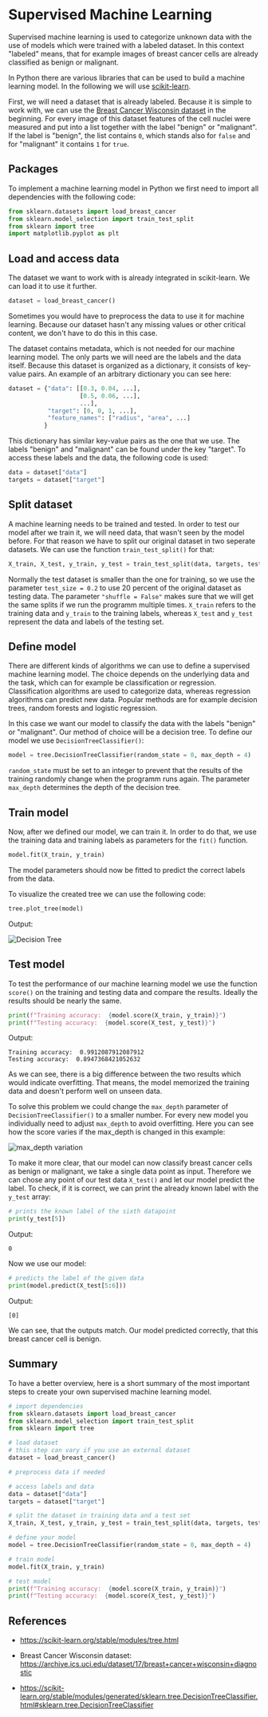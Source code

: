 # Supervised Machine Learning

Supervised machine learning is used to categorize unknown data with the use of models which were trained with a labeled dataset. In this context "labeled" means, that for example images of breast cancer cells are already classified as benign or malignant.

In Python there are various libraries that can be used to build a machine learning model. In the following we will use [scikit-learn](https://scikit-learn.org/stable/index.html).

First, we will need a dataset that is already labeled. Because it is simple to work with, we can use the [Breast Cancer Wisconsin dataset](https://archive.ics.uci.edu/dataset/17/breast+cancer+wisconsin+diagnostic) in the beginning. For every image of this dataset features of the cell nuclei were measured and put into a list together with the label "benign" or "malignant". If the label is "benign", the list contains `0`, which stands also for `false` and for "malignant" it contains `1` for `true`.

## Packages

To implement a machine learning model in Python we first need to import all dependencies with the following code:

```python
from sklearn.datasets import load_breast_cancer
from sklearn.model_selection import train_test_split
from sklearn import tree
import matplotlib.pyplot as plt
```

## Load and access data

The dataset we want to work with is already integrated in scikit-learn. We can load it to use it further.

```python
dataset = load_breast_cancer()
```

Sometimes you would have to preprocess the data to use it for machine learning. Because our dataset hasn't any missing values or other critical content, we don't have to do this in this case.

The dataset contains metadata, which is not needed for our machine learning model. The only parts we will need are the labels and the data itself. Because this dataset is organized as a dictionary, it consists of key-value pairs. An example of an arbitrary dictionary you can see here:

```python
dataset = {"data": [[0.3, 0.04, ...], 
                    [0.5, 0.06, ...], 
                    ...],
           "target": [0, 0, 1, ...],
           "feature_names": ["radius", "area", ...]
          }
```

This dictionary has similar key-value pairs as the one that we use. The labels "benign" and "malignant" can be found under the key "target". To access these labels and the data, the following code is used:

```python
data = dataset["data"]
targets = dataset["target"]
```

## Split dataset

A machine learning needs to be trained and tested. In order to test our model after we train it, we will need data, that wasn't seen by the model before. For that reason we have to split our original dataset in two seperate datasets. We can use the function `train_test_split()` for that:

```python
X_train, X_test, y_train, y_test = train_test_split(data, targets, test_size = 0.2, shuffle = False)
```

Normally the test dataset is smaller than the one for training, so we use the parameter `test_size = 0.2` to use 20 percent of the original dataset as testing data. The parameter `"shuffle = False"` makes sure that we will get the same splits if we run the programm multiple times.
`X_train` refers to the training data and `y_train` to the training labels, whereas `X_test` and `y_test` represent the data and labels of the testing set.

## Define model

There are different kinds of algorithms we can use to define a supervised machine learning model. The choice depends on the underlying data and the task, which can for example be classification or regression. Classification algorithms are used to categorize data, whereas regression algorithms can predict new data.
Popular methods are for example decision trees, random forests and logistic regression.

In this case we want our model to classify the data with the labels "benign" or "malignant". Our method of choice will be a decision tree. To define our model we use `DecisionTreeClassifier()`:

```python
model = tree.DecisionTreeClassifier(random_state = 0, max_depth = 4)
```

`random_state` must be set to an integer to prevent that the results of the training randomly change when the programm runs again. The parameter `max_depth` determines the depth of the decision tree.


## Train model

Now, after we defined our model, we can train it. In order to do that, we use the training data and training labels as parameters for the `fit()` function. 

```python
model.fit(X_train, y_train)
```

The model parameters should now be fitted to predict the correct labels from the data.

To visualize the created tree we can use the following code:

```python
tree.plot_tree(model)
```

Output:

![](./Images/supervised_ml_tree.png "Decision Tree")

## Test model

To test the performance of our machine learning model we use the function `score()` on the training and testing data and compare the results. Ideally the results should be nearly the same.

```python
print(f"Training accuracy:  {model.score(X_train, y_train)}")
print(f"Testing accuracy:  {model.score(X_test, y_test)}")
```

Output:
```
Training accuracy:  0.9912087912087912
Testing accuracy:  0.8947368421052632
```

As we can see, there is a big difference between the two results which would indicate overfitting. That means, the model memorized the training data and doesn't perform well on unseen data.

To solve this problem we could change the `max_depth` parameter of `DecisionTreeClassifier()` to a smaller number. For every new model you individually need to adjust `max_depth` to avoid overfitting.
Here you can see how the score varies if the max_depth is changed in this example:

![](./Images/max_depth.png "max_depth variation")

To make it more clear, that our model can now classify breast cancer cells as benign or malignant, we take a single data point as input. Therefore we can chose any point of our test data `X_test()` and let our model predict the label. To check, if it is correct, we can print the already known label with the `y_test` array:

```python
# prints the known label of the sixth datapoint
print(y_test[5])
```

Output:
```
0
```

Now we use our model:

```python
# predicts the label of the given data
print(model.predict(X_test[5:6]))
```

Output:
```
[0]
```

We can see, that the outputs match. Our model predicted correctly, that this breast cancer cell is benign.

## Summary

To have a better overview, here is a short summary of the most important steps to create your own supervised machine learning model.

```python
# import dependencies
from sklearn.datasets import load_breast_cancer
from sklearn.model_selection import train_test_split
from sklearn import tree

# load dataset
# this step can vary if you use an external dataset
dataset = load_breast_cancer()

# preprocess data if needed

# access labels and data
data = dataset["data"]
targets = dataset["target"]

# split the dataset in training data and a test set
X_train, X_test, y_train, y_test = train_test_split(data, targets, test_size = 0.2, shuffle = False)

# define your model
model = tree.DecisionTreeClassifier(random_state = 0, max_depth = 4)

# train model
model.fit(X_train, y_train)

# test model
print(f"Training accuracy:  {model.score(X_train, y_train)}")
print(f"Testing accuracy:  {model.score(X_test, y_test)}")
```



## References

- <https://scikit-learn.org/stable/modules/tree.html>

- Breast Cancer Wisconsin dataset: <https://archive.ics.uci.edu/dataset/17/breast+cancer+wisconsin+diagnostic>

- <https://scikit-learn.org/stable/modules/generated/sklearn.tree.DecisionTreeClassifier.html#sklearn.tree.DecisionTreeClassifier>